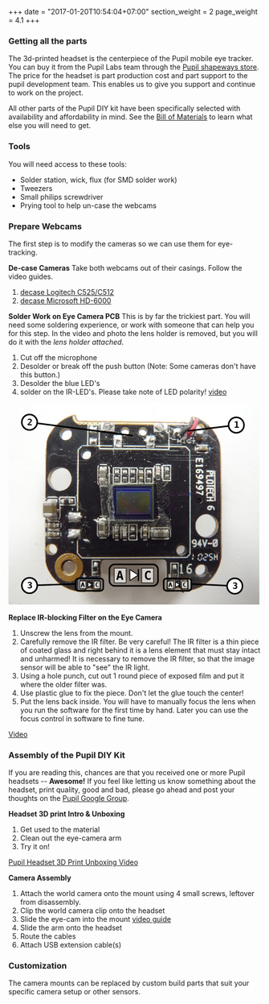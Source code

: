 +++
date = "2017-01-20T10:54:04+07:00"
section_weight = 2
page_weight = 4.1
+++

### Getting all the parts
The 3d-printed headset is the centerpiece of the Pupil mobile eye tracker. You can buy it from the Pupil Labs team through the [Pupil shapeways store](http://www.shapeways.com/shops/pupil_store). The price for the headset is part production cost and part support to the pupil development team.  This enables us to give you support and continue to work on the project. 

All other parts of the Pupil DIY kit have been specifically selected with availability and affordability in mind. See the [Bill of Materials][bom] to learn what else you will need to get.

### Tools
You will need access to these tools:

* Solder station, wick, flux (for SMD solder work)
* Tweezers
* Small philips screwdriver
* Prying tool to help un-case the webcams

### Prepare Webcams
The first step is to modify the cameras so we can use them for eye-tracking.

**De-case Cameras**
Take both webcams out of their casings. Follow the video guides.

1. [decase Logitech C525/C512](http://vimeo.com/59844059)
2. [decase Microsoft HD-6000](http://vimeo.com/53005603)

**Solder Work on Eye Camera PCB**
This is by far the trickiest part. You will need some soldering experience, or work with someone that can help you for this step. In the video and photo the lens holder is removed, but you will do it with the *lens holder attached*.

1. Cut off the microphone
2. Desolder or break off the push button (Note: Some cameras don't have this button.)
3. Desolder the blue LED's
4. solder on the IR-LED's. Please take note of LED polarity! [video](http://youtu.be/O-FAXldfq94)

<img class="padTop--2 padBottom--2" src="/images/headset/hd-6000_pcb_text.jpg" alt="Solder Instructions">

**Replace IR-blocking Filter on the Eye Camera**
1. Unscrew the lens from the mount.
2. Carefully remove the IR filter. Be very careful! The IR filter is a thin piece of coated glass and right behind it is a lens element that must stay intact and unharmed! It is necessary to remove the IR filter, so that the image sensor will be able to "see" the IR light.
3. Using a hole punch, cut out 1 round piece of exposed film and put it where the older filter was.
4. Use plastic glue to fix the piece. Don't let the glue touch the center!
5. Put the lens back inside. You will have to manually focus the lens when you run the software for the first time by hand. Later you can use the focus control in software to fine tune.

[Video](https://vimeo.com/59844058)

### Assembly of the Pupil DIY Kit
If you are reading this, chances are that you received one or more Pupil headsets -- **Awesome!** If you feel like letting us know something about the headset, print quality, good and bad, please go ahead and post your thoughts on the [Pupil Google Group][google-group].

**Headset 3D print Intro & Unboxing**
1. Get used to the material
2. Clean out the eye-camera arm
3. Try it on!

[Pupil Headset 3D Print Unboxing Video](http://www.youtube.com/watch?v=wF_ryq6uDdo)

**Camera Assembly**
1. Attach the world camera onto the mount using 4 small screws, leftover from disassembly.
2. Clip the world camera clip onto the headset
3. Slide the eye-cam into the mount [video guide](http://www.youtube.com/watch?v=wkV9Ye7psP4)
4. Slide the arm onto the headset
5. Route the cables
6. Attach USB extension cable(s)

### Customization
The camera mounts can be replaced by custom build parts that suit your specific camera setup or other sensors. 

[google-group]: http://groups.google.com/group/pupil-discuss
[bom]: https://docs.google.com/spreadsheet/pub?key=0Al-zbr5hUFxPdEdJY1Z0dGRXU18yU0JxTVQ3THBOZFE&single=true&gid=0&output=html